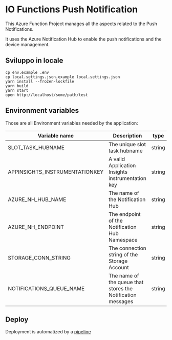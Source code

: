 # IO Functions Push Notification

This Azure Function Project manages all the aspects related to the Push Notifications.

It uses the Azure Notification Hub to enable the push notifications and the device management.

## Sviluppo in locale

```shell
cp env.example .env
cp local.settings.json.example local.settings.json
yarn install --frozen-lockfile
yarn build
yarn start
open http://localhost/some/path/test
```

## Environment variables

Those are all Environment variables needed by the application:

| Variable name                    | Description                                                            | type   | Required |
|----------------------------------|------------------------------------------------------------------------|--------| ---------|
| SLOT_TASK_HUBNAME                |  The unique slot task hubname                                          | string | true     |
| APPINSIGHTS_INSTRUMENTATIONKEY   |  A valid Application Insights instrumentation key                      | string | true     |
| AZURE_NH_HUB_NAME                |  The name of the Notification Hub                                      | string | true     |
| AZURE_NH_ENDPOINT                |  The endpoint of the Notification Hub Namespace                        | string | true     |
| STORAGE_CONN_STRING              |  The connection string of the Storage Account                          | string | true     |
| NOTIFICATIONS_QUEUE_NAME         |  The name of the queue that stores the Notification messages           | string | true     |



## Deploy

Deployment is automatized by a [pipeline](./.devops/deploy-pipelines.yml)
